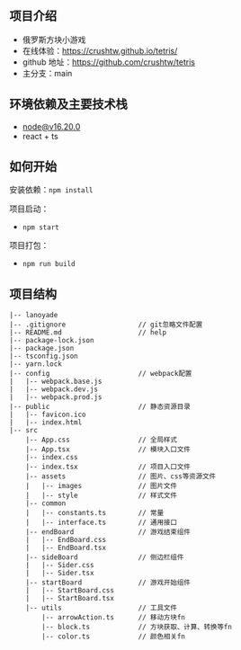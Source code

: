## 项目介绍

-   俄罗斯方块小游戏
-   在线体验：https://crushtw.github.io/tetris/
-   github 地址：https://github.com/crushtw/tetris
-   主分支：main

## 环境依赖及主要技术栈

-   node@v16.20.0
-   react + ts

## 如何开始

安装依赖：`npm install`

项目启动：

-   `npm start`

项目打包：

-   `npm run build`

## 项目结构

    |-- lanoyade
    |-- .gitignore            	    // git忽略文件配置
    |-- README.md                   // help
    |-- package-lock.json
    |-- package.json
    |-- tsconfig.json
    |-- yarn.lock
    |-- config                      // webpack配置
    |   |-- webpack.base.js
    |   |-- webpack.dev.js
    |   |-- webpack.prod.js
    |-- public                      // 静态资源目录
    |   |-- favicon.ico
    |   |-- index.html
    |-- src
        |-- App.css	                // 全局样式
        |-- App.tsx					// 模块入口文件
        |-- index.css
        |-- index.tsx				// 项目入口文件
    	|-- assets                  // 图片、css等资源文件
        |   |-- images				// 图片文件
    	|   |-- style				// 样式文件
        |-- common
        |   |-- constants.ts        // 常量
        |   |-- interface.ts        // 通用接口
        |-- endBoard				// 游戏结束组件
        |   |-- EndBoard.css
        |   |-- EndBoard.tsx
        |-- sideBoard				// 侧边栏组件
        |   |-- Sider.css
        |   |-- Sider.tsx
        |-- startBoard				// 游戏开始组件
        |   |-- StartBoard.css
        |   |-- StartBoard.tsx
        |-- utils					// 工具文件
            |-- arrowAction.ts		// 移动方块fn
            |-- block.ts			// 方块获取、计算、转换等fn
            |-- color.ts			// 颜色相关fn
